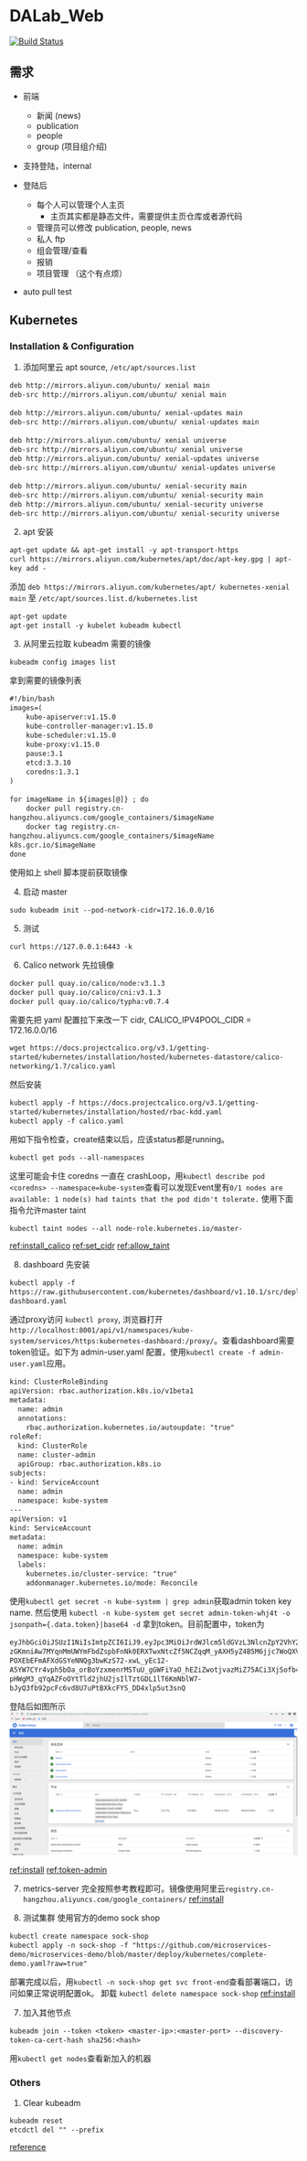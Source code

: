 # DALab_Web

[![Build Status](http://dalab.se.sjtu.edu.cn:8090/buildStatus/icon?job=se-course)](https://github.com/wanghehv1996/SoftwareInnovationClass)


## 需求

* 前端
    * 新闻 (news)
    * publication
    * people
    * group (项目组介绍)
* 支持登陆，internal
* 登陆后
    * 每个人可以管理个人主页
        * 主页其实都是静态文件，需要提供主页仓库或者源代码
    * 管理员可以修改 publication, people, news
    * 私人 ftp
    * 组会管理/查看
    * 报销
    * 项目管理 （这个有点烦）

* auto pull test

## Kubernetes

### Installation & Configuration

1. 添加阿里云 apt source, `/etc/apt/sources.list`
```
deb http://mirrors.aliyun.com/ubuntu/ xenial main
deb-src http://mirrors.aliyun.com/ubuntu/ xenial main

deb http://mirrors.aliyun.com/ubuntu/ xenial-updates main
deb-src http://mirrors.aliyun.com/ubuntu/ xenial-updates main

deb http://mirrors.aliyun.com/ubuntu/ xenial universe
deb-src http://mirrors.aliyun.com/ubuntu/ xenial universe
deb http://mirrors.aliyun.com/ubuntu/ xenial-updates universe
deb-src http://mirrors.aliyun.com/ubuntu/ xenial-updates universe

deb http://mirrors.aliyun.com/ubuntu/ xenial-security main
deb-src http://mirrors.aliyun.com/ubuntu/ xenial-security main
deb http://mirrors.aliyun.com/ubuntu/ xenial-security universe
deb-src http://mirrors.aliyun.com/ubuntu/ xenial-security universe
```

2. apt 安装
```
apt-get update && apt-get install -y apt-transport-https
curl https://mirrors.aliyun.com/kubernetes/apt/doc/apt-key.gpg | apt-key add - 
```  
添加 `deb https://mirrors.aliyun.com/kubernetes/apt/ kubernetes-xenial main` 至 `/etc/apt/sources.list.d/kubernetes.list`
```
apt-get update
apt-get install -y kubelet kubeadm kubectl
```

3. 从阿里云拉取 kubeadm 需要的镜像
```
kubeadm config images list
```
拿到需要的镜像列表
```
#!/bin/bash
images=(
	kube-apiserver:v1.15.0
    kube-controller-manager:v1.15.0
    kube-scheduler:v1.15.0
    kube-proxy:v1.15.0
    pause:3.1
    etcd:3.3.10
    coredns:1.3.1
)

for imageName in ${images[@]} ; do
    docker pull registry.cn-hangzhou.aliyuncs.com/google_containers/$imageName
    docker tag registry.cn-hangzhou.aliyuncs.com/google_containers/$imageName k8s.gcr.io/$imageName
done
```
使用如上 shell 脚本提前获取镜像

4. 启动 master
```
sudo kubeadm init --pod-network-cidr=172.16.0.0/16
```

5. 测试
```
curl https://127.0.0.1:6443 -k
```

6. Calico network
先拉镜像
```
docker pull quay.io/calico/node:v3.1.3
docker pull quay.io/calico/cni:v3.1.3
docker pull quay.io/calico/typha:v0.7.4
```
需要先把 yaml 配置拉下来改一下 cidr, CALICO_IPV4POOL_CIDR = 172.16.0.0/16
```
wget https://docs.projectcalico.org/v3.1/getting-started/kubernetes/installation/hosted/kubernetes-datastore/calico-networking/1.7/calico.yaml
```

然后安装
```
kubectl apply -f https://docs.projectcalico.org/v3.1/getting-started/kubernetes/installation/hosted/rbac-kdd.yaml
kubectl apply -f calico.yaml
```
用如下指令检查，create结束以后，应该status都是running。
```
kubectl get pods --all-namespaces
```
这里可能会卡住 coredns 一直在 crashLoop，用`kubectl describe pod <coredns> --namespace=kube-system`查看可以发现Event里有`0/1 nodes are available: 1 node(s) had taints that the pod didn't tolerate.` 使用下面指令允许master taint
```
kubectl taint nodes --all node-role.kubernetes.io/master-
```
[ref:install_calico](https://juejin.im/post/5b8a4536e51d4538c545645c#heading-18)
[ref:set_cidr](https://zhuanlan.zhihu.com/p/31398416)
[ref:allow_taint](https://medium.com/htc-research-engineering-blog/install-a-kubernetes-cluster-with-kubeadm-on-ubuntu-step-by-stepff-c118514bc5e0)

8. dashboard
先安装
```
kubectl apply -f https://raw.githubusercontent.com/kubernetes/dashboard/v1.10.1/src/deploy/recommended/kubernetes-dashboard.yaml
```
通过proxy访问 `kubectl proxy`, 浏览器打开 `http://localhost:8001/api/v1/namespaces/kube-system/services/https:kubernetes-dashboard:/proxy/`。查看dashboard需要token验证。如下为 admin-user.yaml 配置，使用`kubectl create -f admin-user.yaml`应用。
```
kind: ClusterRoleBinding
apiVersion: rbac.authorization.k8s.io/v1beta1
metadata:
  name: admin
  annotations:
    rbac.authorization.kubernetes.io/autoupdate: "true"
roleRef:
  kind: ClusterRole
  name: cluster-admin
  apiGroup: rbac.authorization.k8s.io
subjects:
- kind: ServiceAccount
  name: admin
  namespace: kube-system
---
apiVersion: v1
kind: ServiceAccount
metadata:
  name: admin
  namespace: kube-system
  labels:
    kubernetes.io/cluster-service: "true"
    addonmanager.kubernetes.io/mode: Reconcile
```
使用`kubectl get secret -n kube-system | grep admin`获取admin token key name. 然后使用 `kubectl -n kube-system get secret admin-token-whj4t -o jsonpath={.data.token}|base64 -d` 拿到token。目前配置中，token为
```
eyJhbGciOiJSUzI1NiIsImtpZCI6IiJ9.eyJpc3MiOiJrdWJlcm5ldGVzL3NlcnZpY2VhY2NvdW50Iiwia3ViZXJuZXRlcy5pby9zZXJ2aWNlYWNjb3VudC9uYW1lc3BhY2UiOiJrdWJlLXN5c3RlbSIsImt1YmVybmV0ZXMuaW8vc2VydmljZWFjY291bnQvc2VjcmV0Lm5hbWUiOiJhZG1pbi10b2tlbi1qc2h2NyIsImt1YmVybmV0ZXMuaW8vc2VydmljZWFjY291bnQvc2VydmljZS1hY2NvdW50Lm5hbWUiOiJhZG1pbiIsImt1YmVybmV0ZXMuaW8vc2VydmljZWFjY291bnQvc2VydmljZS1hY2NvdW50LnVpZCI6ImZkOWEzMDllLWNiNjUtNDBiOC1hZDIzLTNmZjE1MWQ1MTcyNiIsInN1YiI6InN5c3RlbTpzZXJ2aWNlYWNjb3VudDprdWJlLXN5c3RlbTphZG1pbiJ9.tnJGsUFmPF-zGKmniAw7MYqnMmUWYmFbdZspbFnNk0ERXTwxNtcZf5NCZqqM_yAXH5yZ4B5M6jjc7WoQXV5IF09Pc7T_VjT1YcqNOXHGDAglICZZHPOIV8FdeOGk-POXEbEFmAFXdGSYeNNQg3bwKzS72-xwL_yEc12-A5YW7CYr4vph5bOa_orBoYzxmenrMSTuU_gGWFiYaO_hEZiZwotjvazMiZ75ACi3XjSofb4UOGXCIcirSEh0qy0-pHWgM3_qYqAZFoOYtTld2jhU2jsIlTztGDL1lT6KmNblW7-bJyQ3fb92pcFc6vd8U7uPtBXkcFYS_DD4xlp5ut3snQ
```
登陆后如图所示
![dashboard-example](./doc/images/dashboard.png)

[ref:install](https://github.com/kubernetes/dashboard)
[ref:token-admin](https://andrewpqc.github.io/2018/04/25/k8s-dashboard-auth/)

7. metrics-server
完全按照参考教程即可。镜像使用阿里云`registry.cn-hangzhou.aliyuncs.com/google_containers/`
[ref:install](https://www.cnblogs.com/ding2016/p/10786252.html)

7. 测试集群
使用官方的demo sock shop
```
kubectl create namespace sock-shop
kubectl apply -n sock-shop -f "https://github.com/microservices-demo/microservices-demo/blob/master/deploy/kubernetes/complete-demo.yaml?raw=true"
```
部署完成以后，用`kubectl -n sock-shop get svc front-end`查看部署端口，访问如果正常说明配置ok。
卸载 `kubectl delete namespace sock-shop`
[ref:install](https://juejin.im/post/5b8a4536e51d4538c545645c#heading-18)

7. 加入其他节点
```
kubeadm join --token <token> <master-ip>:<master-port> --discovery-token-ca-cert-hash sha256:<hash>
```
用`kubectl get nodes`查看新加入的机器


### Others

1. Clear kubeadm
```
kubeadm reset
etcdctl del "" --prefix
```
[reference](https://k8smeetup.github.io/docs/reference/setup-tools/kubeadm/kubeadm-reset/)